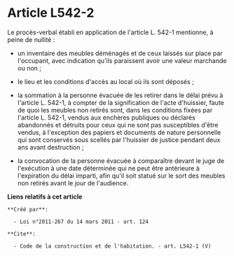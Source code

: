 # Article L542-2

Le procès-verbal établi en application de l'article L. 542-1 mentionne, à peine de nullité :

- un inventaire des meubles déménagés et de ceux laissés sur place par l'occupant, avec indication qu'ils paraissent avoir
une valeur marchande ou non ;

- le lieu et les conditions d'accès au local où ils sont déposés ;

- la sommation à la personne évacuée de les retirer dans le délai prévu à l'article L. 542-1, à compter de la signification
de l'acte d'huissier, faute de quoi les meubles non retirés sont, dans les conditions fixées par l'article L. 542-1, vendus
aux enchères publiques ou déclarés abandonnés et détruits pour ceux qui ne sont pas susceptibles d'être vendus, à l'exception
des papiers et documents de nature personnelle qui sont conservés sous scellés par l'huissier de justice pendant deux ans
avant destruction ;

- la convocation de la personne évacuée à comparaître devant le juge de l'exécution à une date déterminée qui ne peut être
antérieure à l'expiration du délai imparti, afin qu'il soit statué sur le sort des meubles non retirés avant le jour de
l'audience.

**Liens relatifs à cet article**

	**Créé par**:

	  - Loi n°2011-267 du 14 mars 2011 - art. 124

	**Cite**:

	  - Code de la construction et de l'habitation. - art. L542-1 (V)
